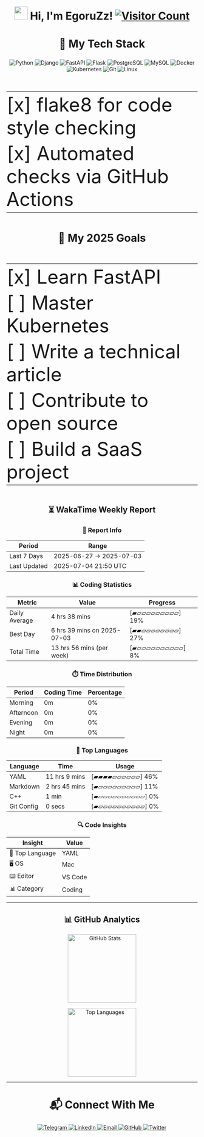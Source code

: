<h1 align="center">
  <img src="https://media.giphy.com/media/hvRJCLFzcasrR4ia7z/giphy.gif" width="35px"/> 
  Hi, I'm EgoruZz!
  <a href="https://visitorbadge.io/status?path=https%3A%2F%2Fgithub.com%2FEgoruZz">
    <img src="https://api.visitorbadge.io/api/visitors?path=https%3A%2F%2Fgithub.com%2FEgoruZz&label=VISITORS&labelColor=%23555555&countColor=%23ffd700" alt="Visitor Count"/>
  </a>
</h1>

<div align="center">
<h2 style="font-size: 28px;">🚀 My Tech Stack</h2>
</div>

<p align="center">
  <img src="https://img.shields.io/badge/Python-3776AB?style=for-the-badge&logo=python&logoColor=white" alt="Python">
  <img src="https://img.shields.io/badge/Django-092E20?style=for-the-badge&logo=django&logoColor=white" alt="Django">
  <img src="https://img.shields.io/badge/FastAPI-009688?style=for-the-badge&logo=fastapi&logoColor=white" alt="FastAPI">
  <img src="https://img.shields.io/badge/Flask-000000?style=for-the-badge&logo=flask&logoColor=white" alt="Flask">
  <img src="https://img.shields.io/badge/PostgreSQL-4169E1?style=for-the-badge&logo=postgresql&logoColor=white" alt="PostgreSQL">
  <img src="https://img.shields.io/badge/MySQL-4479A1?style=for-the-badge&logo=mysql&logoColor=white" alt="MySQL">
  <img src="https://img.shields.io/badge/Docker-2496ED?style=for-the-badge&logo=docker&logoColor=white" alt="Docker">
  <img src="https://img.shields.io/badge/Kubernetes-326CE5?style=for-the-badge&logo=kubernetes&logoColor=white" alt="Kubernetes">
  <img src="https://img.shields.io/badge/Git-F05032?style=for-the-badge&logo=git&logoColor=white" alt="Git">
  <img src="https://img.shields.io/badge/Linux-FCC624?style=for-the-badge&logo=linux&logoColor=black" alt="Linux">
</p>

<div align="center">
<table style="font-size: 50px; border: none;">
  <tr><td style="padding: 4px 0;">[x] flake8 for code style checking</td></tr>
  <tr><td style="padding: 4px 0;">[x] Automated checks via GitHub Actions</td></tr>
</table>
</div>

<div align="center">
<h2 style="font-size: 28px;">🎯 My 2025 Goals</h2>

<table style="font-size: 50px; border: none;">
  <tr><td style="padding: 4px 0;">[x] Learn FastAPI</td></tr>
  <tr><td style="padding: 4px 0;">[ ] Master Kubernetes</td></tr>
  <tr><td style="padding: 4px 0;">[ ] Write a technical article</td></tr>
  <tr><td style="padding: 4px 0;">[ ] Contribute to open source</td></tr>
  <tr><td style="padding: 4px 0;">[ ] Build a SaaS project</td></tr>
</table>
</div>
</div>

<!--START_SECTION:waka-->
<div align='center'>

## ⏳ WakaTime Weekly Report

### 📌 Report Info

| Period | Range |
|--------|-------|
| Last 7 Days | 2025-06-27 → 2025-07-03 |
| Last Updated | 2025-07-04 21:50 UTC |

### 📊 Coding Statistics

| Metric | Value | Progress |
|--------|-------|----------|
| Daily Average | 4 hrs 38 mins | [▰▱▱▱▱▱▱▱▱▱]  19% |
| Best Day | 6 hrs 39 mins on 2025-07-03 | [▰▰▱▱▱▱▱▱▱▱]  27% |
| Total Time | 13 hrs 56 mins (per week) | [▰▱▱▱▱▱▱▱▱▱▱]   8% |

### ⏱️ Time Distribution

| Period      | Coding Time | Percentage |
|-------------|-------------|------------|
| Morning     | 0m        |   0%       |
| Afternoon   | 0m        |   0%       |
| Evening     | 0m        |   0%       |
| Night       | 0m        |   0%       |

### 🚀 Top Languages

| Language | Time | Usage |
|----------|------|-------|
| YAML | 11 hrs 9 mins | [▰▰▰▰▱▱▱▱▱▱]  46% |
| Markdown | 2 hrs 45 mins | [▰▱▱▱▱▱▱▱▱▱]  11% |
| C++ | 1 min | [▰▱▱▱▱▱▱▱▱▱▱]   0% |
| Git Config | 0 secs | [▰▱▱▱▱▱▱▱▱▱▱]   0% |

### 🔍 Code Insights

| Insight | Value |
|---------|-------|
| 💎 Top Language | YAML |
| 🖥️ OS | Mac |
| ⌨️ Editor | VS Code |
| 📊 Category | Coding |

</div>
<!--END_SECTION:waka-->

---

<div align="center">
<h2>📊 GitHub Analytics</h2>
</div>

<div align="center">
  <picture>
    <source
      srcset="https://github-readme-stats-sigma-five.vercel.app/api?username=EgoruZz&show_icons=true&count_private=true&disable_animations=true&include_all_commits=false"
      media="(prefers-color-scheme: light)"
    />
    <img 
      src="https://github-readme-stats-sigma-five.vercel.app/api?username=EgoruZz&show_icons=true&count_private=true&disable_animations=true" 
      height="180"
      alt="GitHub Stats"
    />
  </picture>

  <img
    src="https://github-readme-stats-sigma-five.vercel.app/api/top-langs/?username=EgoruZz&layout=compact&exclude_repo=README-STATS,starter-templates&langs_count=8&count_private=true"
    height="180"
    alt="Top Languages"
  />
</div>

---

<div align="center">
<h2 style="font-size: 28px;">📬 Connect With Me</h2>
</div>

<p align="center">
  <a href="https://t.me/your_username" target="_blank">
    <img src="https://img.shields.io/badge/Telegram-2CA5E0?style=for-the-badge&logo=telegram&logoColor=white" alt="Telegram">
  </a>
  <a href="https://linkedin.com/in/your_username" target="_blank">
    <img src="https://img.shields.io/badge/LinkedIn-0077B5?style=for-the-badge&logo=linkedin&logoColor=white" alt="LinkedIn">
  </a>
  <a href="mailto:your@email.com">
    <img src="https://img.shields.io/badge/Gmail-D14836?style=for-the-badge&logo=gmail&logoColor=white" alt="Email">
  </a>
  <a href="https://github.com/EgoruZz" target="_blank">
    <img src="https://img.shields.io/badge/GitHub-100000?style=for-the-badge&logo=github&logoColor=white" alt="GitHub">
  </a>
  <a href="https://twitter.com/your_username" target="_blank">
    <img src="https://img.shields.io/badge/Twitter-1DA1F2?style=for-the-badge&logo=twitter&logoColor=white" alt="Twitter">
  </a>
</p>
